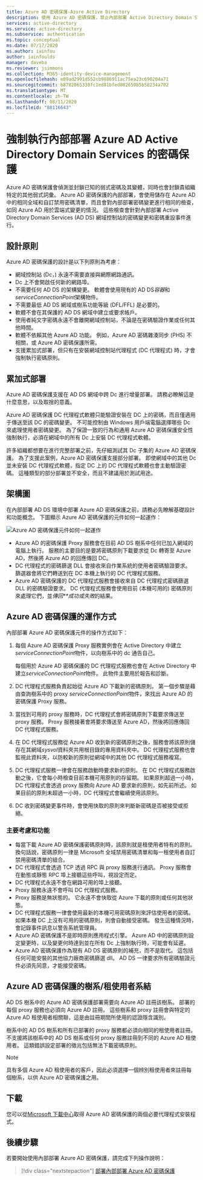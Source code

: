 ```yaml
---
title: Azure AD 密碼保護-Azure Active Directory
description: 使用 Azure AD 密碼保護，禁止內部部署 Active Directory Domain Services 環境中的弱式密碼
services: active-directory
ms.service: active-directory
ms.subservice: authentication
ms.topic: conceptual
ms.date: 07/17/2020
ms.author: iainfou
author: iainfoulds
manager: daveba
ms.reviewer: jsimmons
ms.collection: M365-identity-device-management
ms.openlocfilehash: e09ad2991d552cb9886911ac75ea23c690204a71
ms.sourcegitcommit: b8702065338fc1ed81bfed082650b5b58234a702
ms.translationtype: MT
ms.contentlocale: zh-TW
ms.lasthandoff: 08/11/2020
ms.locfileid: "88116643"
---
```

# <a name="enforce-on-premises-azure-ad-password-protection-for-active-directory-domain-services"></a>強制執行內部部署 Azure AD Active Directory Domain Services 的密碼保護

Azure AD 密碼保護會偵測並封鎖已知的弱式密碼及其變體，同時也會封鎖貴組織特定的其他弱式詞彙。 Azure AD 密碼保護的內部部署，會使用儲存在 Azure AD 中的相同全域和自訂禁用密碼清單，而且會對內部部署密碼變更進行相同的檢查，如同 Azure AD 用於雲端式變更的情況。 這些檢查會針對內部部署 Active Directory Domain Services (AD DS) 網域控制站的密碼變更和密碼重設事件進行。

## <a name="design-principles"></a>設計原則

Azure AD 密碼保護的設計是以下列原則為考慮：

* 網域控制站 (Dc，) 永遠不需要直接與網際網路通訊。
* Dc 上不會開啟任何新的網路埠。
* 不需要任何 AD DS 的架構變更。 軟體會使用現有的 AD DS*容器*和*serviceConnectionPoint*架構物件。
* 不需要最低 AD DS 網域或樹系功能等級 (DFL/FFL) 是必要的。
* 軟體不會在其保護的 AD DS 網域中建立或要求帳戶。
* 使用者純文字密碼永遠不會離開網域控制站，不論是在密碼驗證作業或任何其他時間。
* 軟體不依賴其他 Azure AD 功能。 例如，Azure AD 密碼雜湊同步 (PHS) 不相關，或 Azure AD 密碼保護所需。
* 支援累加式部署，但只有在安裝網域控制站代理程式 (DC 代理程式) 時，才會強制執行密碼原則。

## <a name="incremental-deployment"></a>累加式部署

Azure AD 密碼保護支援在 AD DS 網域中跨 Dc 進行增量部署。 請務必瞭解這是什麼意思，以及取捨的意義。

Azure AD 密碼保護 DC 代理程式軟體只能驗證安裝在 DC 上的密碼，而且僅適用于傳送至該 DC 的密碼變更。 不可能控制由 Windows 用戶端電腦選擇哪些 Dc 來處理使用者密碼變更。 為了保證一致的行為和通用 Azure AD 密碼保護安全性強制執行，必須在網域中的所有 Dc 上安裝 DC 代理程式軟體。

許多組織都想要在進行完整部署之前，先仔細測試其 Dc 子集的 Azure AD 密碼保護。 為了支援此案例，Azure AD 密碼保護支援部分部署。 即使網域中的其他 Dc 並未安裝 DC 代理程式軟體，指定 DC 上的 DC 代理程式軟體也會主動驗證密碼。 這種類型的部分部署並不安全，而且不建議用於測試用途。

## <a name="architectural-diagram"></a>架構圖

在內部部署 AD DS 環境中部署 Azure AD 密碼保護之前，請務必先瞭解基礎設計和功能概念。 下圖顯示 Azure AD 密碼保護的元件如何一起運作：

![Azure AD 密碼保護元件如何一起運作](./media/concept-password-ban-bad-on-premises/azure-ad-password-protection.png)

* Azure AD 的密碼保護 Proxy 服務會在目前 AD DS 樹系中任何已加入網域的電腦上執行。 服務的主要目的是要將密碼原則下載要求從 Dc 轉寄至 Azure AD，然後將 Azure AD 的回應傳回 DC。
* DC 代理程式的密碼篩選 DLL 會接收來自作業系統的使用者密碼驗證要求。 篩選器會將它們轉送到在 DC 本機上執行的 DC 代理程式服務。
* Azure AD 密碼保護的 DC 代理程式服務會接收來自 DC 代理程式密碼篩選 DLL 的密碼驗證要求。 DC 代理程式服務會使用目前 (本機可用的) 密碼原則來處理它們，並*傳回**成功或失敗*的結果。

## <a name="how-azure-ad-password-protection-works"></a>Azure AD 密碼保護的運作方式

內部部署 Azure AD 密碼保護元件的操作方式如下：

1. 每個 Azure AD 密碼保護 Proxy 服務實例會在 Active Directory 中建立*serviceConnectionPoint*物件，以向樹系中的 dc 通告自己。

    每個用於 Azure AD 密碼保護的 DC 代理程式服務也會在 Active Directory 中建立*serviceConnectionPoint*物件。 此物件主要用於報告和診斷。

1. DC 代理程式服務負責起始從 Azure AD 下載新的密碼原則。 第一個步驟是藉由查詢樹系中的 proxy *serviceConnectionPoint*物件，來找出 Azure AD 的密碼保護 Proxy 服務。

1. 當找到可用的 proxy 服務時，DC 代理程式會將密碼原則下載要求傳送至 proxy 服務。 Proxy 服務接著會將要求傳送至 Azure AD，然後將回應傳回 DC 代理程式服務。

1. 在 DC 代理程式服務從 Azure AD 收到新的密碼原則之後，服務會將該原則儲存在其網域*sysvol*資料夾共用根目錄的專用資料夾中。 DC 代理程式服務也會監視此資料夾，以防較新的原則從網域中的其他 DC 代理程式服務複寫。

1. DC 代理程式服務一律會在服務啟動時要求新的原則。 在 DC 代理程式服務啟動之後，它會每小時檢查目前本機可用原則的存留期。 如果原則超過一小時，DC 代理程式會透過 proxy 服務向 Azure AD 要求新的原則，如先前所述。 如果目前的原則未超過一小時，DC 代理程式會繼續使用該原則。

1. DC 收到密碼變更事件時，會使用快取的原則來判斷新密碼是否被接受或拒絕。

### <a name="key-considerations-and-features"></a>主要考慮和功能

* 每當下載 Azure AD 密碼保護密碼原則時，該原則就是租使用者特有的原則。 換句話說，密碼原則一律是 Microsoft 全域禁用密碼清單和每一租使用者自訂禁用密碼清單的組合。
* DC 代理程式會透過 TCP 透過 RPC 與 proxy 服務進行通訊。 Proxy 服務會在動態或靜態 RPC 埠上接聽這些呼叫，視設定而定。
* DC 代理程式永遠不會在網路可用的埠上接聽。
* Proxy 服務永遠不會呼叫 DC 代理程式服務。
* Proxy 服務是無狀態的。 它永遠不會快取從 Azure 下載的原則或任何其他狀態。
* DC 代理程式服務一律會使用最新的本機可用密碼原則來評估使用者的密碼。 如果本機 DC 上沒有可用的密碼原則，則會自動接受密碼。 發生這種情況時，會記錄事件訊息以警告系統管理員。
* Azure AD 密碼保護不是即時原則應用程式引擎。 Azure AD 中的密碼原則設定變更時，以及變更何時達到並在所有 Dc 上強制執行時，可能會有延遲。
* Azure AD 密碼保護作為現有 AD DS 密碼原則的補充，而不是取代。 這包括任何可能安裝的其他協力廠商密碼篩選 dll。 AD DS 一律要求所有密碼驗證元件必須先同意，才能接受密碼。

## <a name="forest--tenant-binding-for-azure-ad-password-protection"></a>Azure AD 密碼保護的樹系/租使用者系結

AD DS 樹系中的 Azure AD 密碼保護部署需要向 Azure AD 註冊該樹系。 部署的每個 proxy 服務也必須向 Azure AD 註冊。 這些樹系和 proxy 註冊會與特定的 Azure AD 租使用者相關聯，這是由註冊期間所使用的認證隱含識別。

樹系中的 AD DS 樹系和所有已部署的 proxy 服務都必須向相同的租使用者註冊。 不支援將該樹系中的 AD DS 樹系或任何 proxy 服務註冊到不同的 Azure AD 租使用者。 這類錯誤設定部署的徵兆包括無法下載密碼原則。

> [!NOTE]
> 具有多個 Azure AD 租使用者的客戶，因此必須選擇一個辨別租使用者來註冊每個樹系，以供 Azure AD 密碼保護之用。

## <a name="download"></a>下載

您可以從[Microsoft 下載中心](https://www.microsoft.com/download/details.aspx?id=57071)取得 Azure AD 密碼保護的兩個必要代理程式安裝程式。

## <a name="next-steps"></a>後續步驟

若要開始使用內部部署 Azure AD 密碼保護，請完成下列操作說明：

> [!div class="nextstepaction"]
> [部署內部部署 Azure AD 密碼保護](howto-password-ban-bad-on-premises-deploy.md)

